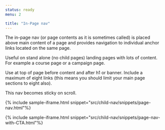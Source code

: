 ```yaml
---
status: ready
menu: 2

title: "In-Page nav"
---
```


The in-page nav (or page contents as it is sometimes called) is placed above main content of a page and provides navigation to individual anchor links located on the same page.

Useful on stand alone (no child pages) landing pages with lots of content. For example a course page or a campaign page.

Use at top of page before content and after h1 or banner. Include a maximum of eight links (this means you should limit your main page sections to eight also).

This nav becomes sticky on scroll.

{% include sample-iframe.html snippet="src/child-nav/snippets/page-nav.html"%}


{% include sample-iframe.html snippet="src/child-nav/snippets/page-nav-with-CTA.html"%}